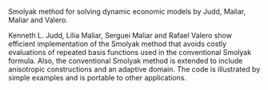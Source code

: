 Smolyak method for solving dynamic economic models by Judd, Maliar, Maliar and Valero.

Kenneth L. Judd, Lilia Maliar, Serguei Maliar and Rafael Valero show efficient implementation of the Smolyak method that avoids costly evaluations of repeated basis functions used in the conventional Smolyak formula. Also, the conventional Smolyak method is extended to include anisotropic constructions and an adaptive domain. The code is illustrated by simple examples and is portable to other applications.
